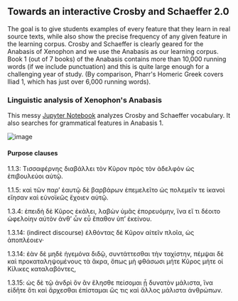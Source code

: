 ## Towards an interactive Crosby and Schaeffer 2.0

The goal is to give students examples of every feature that they learn in real source texts, while also show the precise frequency of any given feature in the learning
corpus. Crosby and Schaeffer is clearly geared for the Anabasis of Xenophon and we use the Anabasis as our learning corpus. Book 1 (out of 7 books) of the Anabasis
contains more than 10,000 running words (if we include punctuation) and this is quite large enough for a challenging year of study. (By comparison, Pharr's Homeric Greek 
covers Iliad 1, which has just over 6,000 running words).

### Linguistic analysis of Xenophon's Anabasis

This messy [Jupyter Notebook]([url](https://github.com/gregorycrane/CrosbySchaeffer2.0/blob/main/analyzeCS2.0.ipynb)https://github.com/gregorycrane/CrosbySchaeffer2.0/blob/main/analyzeCS2.0.ipynb)  analyzes Crosby and Schaeffer vocabulary. It also searches for grammatical features in Anabasis 1.

![image](https://github.com/gregorycrane/CrosbySchaeffer2.0/assets/5159577/8283abed-ea7e-44f5-8eef-215b1c006525)

#### Purpose clauses

 1.1.3: Τισσαφέρνης διαβάλλει τὸν Κῦρον πρὸς τὸν ἀδελφὸν ὡς ἐπιβουλεύοι αὐτῷ.
 
 1.1.5: καὶ τῶν παρʼ ἑαυτῷ δὲ βαρβάρων ἐπεμελεῖτο ὡς πολεμεῖν τε ἱκανοὶ εἴησαν καὶ εὐνοϊκῶς ἔχοιεν αὐτῷ.

 1.3.4: ἐπειδὴ δὲ Κῦρος ἐκάλει, λαβὼν ὑμᾶς ἐπορευόμην, ἵνα εἴ τι δέοιτο ὠφελοίην αὐτὸν ἀνθʼ ὧν εὖ ἔπαθον ὑπʼ ἐκείνου.

 1.3.14: (indirect discourse) ἐλθόντας δὲ Κῦρον αἰτεῖν πλοῖα, ὡς ἀποπλέοιεν· 

 1.3.14: ἐὰν δὲ μηδὲ ἡγεμόνα διδῷ, συντάττεσθαι τὴν ταχίστην, πέμψαι δὲ καὶ προκαταληψομένους τὰ ἄκρα, ὅπως μὴ φθάσωσι μήτε Κῦρος μήτε οἱ Κίλικες καταλαβόντες,

 1.3.15: ὡς δὲ τῷ ἀνδρὶ ὃν ἂν ἕλησθε πείσομαι ᾗ δυνατὸν μάλιστα, ἵνα εἰδῆτε ὅτι καὶ ἄρχεσθαι ἐπίσταμαι ὥς τις καὶ ἄλλος μάλιστα ἀνθρώπων.





